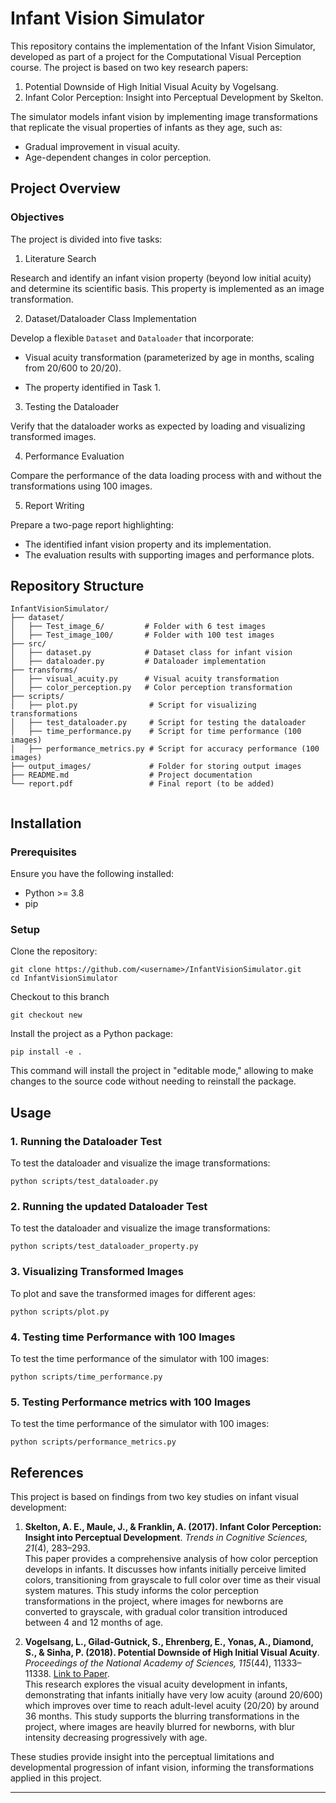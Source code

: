 # Infant Vision Simulator

This repository contains the implementation of the Infant Vision Simulator, developed as part of a project for the Computational Visual Perception course. The project is based on two key research papers:

1. Potential Downside of High Initial Visual Acuity by Vogelsang.
2. Infant Color Perception: Insight into Perceptual Development by Skelton.

The simulator models infant vision by implementing image transformations that replicate the visual properties of infants as they age, such as:

-   Gradual improvement in visual acuity.
-   Age-dependent changes in color perception.

## Project Overview

### Objectives

The project is divided into five tasks:

1. Literature Search

Research and identify an infant vision property (beyond low initial acuity) and determine its scientific basis. This property is implemented as an image transformation.

2. Dataset/Dataloader Class Implementation

Develop a flexible `Dataset` and `Dataloader` that incorporate:
- Visual acuity transformation (parameterized by age in months, scaling from 20/600 to 20/20).

- The property identified in Task 1.

3. Testing the Dataloader

Verify that the dataloader works as expected by loading and visualizing transformed images.

4. Performance Evaluation

Compare the performance of the data loading process with and without the transformations using 100 images.

5. Report Writing

Prepare a two-page report highlighting:

-   The identified infant vision property and its implementation.
-   The evaluation results with supporting images and performance plots.

## Repository Structure

```
InfantVisionSimulator/
├── dataset/
│   ├── Test_image_6/         # Folder with 6 test images
│   ├── Test_image_100/       # Folder with 100 test images
├── src/
│   ├── dataset.py            # Dataset class for infant vision
│   ├── dataloader.py         # Dataloader implementation
├── transforms/
│   ├── visual_acuity.py      # Visual acuity transformation
│   ├── color_perception.py   # Color perception transformation
├── scripts/
│   ├── plot.py                # Script for visualizing transformations
│   ├── test_dataloader.py     # Script for testing the dataloader
│   ├── time_performance.py    # Script for time performance (100 images)
│   ├── performance_metrics.py # Script for accuracy performance (100 images)
├── output_images/             # Folder for storing output images
├── README.md                  # Project documentation
└── report.pdf                 # Final report (to be added)


```

## Installation

### Prerequisites
Ensure you have the following installed:
- Python >= 3.8
- pip

### Setup
Clone the repository:
```
git clone https://github.com/<username>/InfantVisionSimulator.git
cd InfantVisionSimulator
```
Checkout to this branch 
```
git checkout new
```
Install the project as a Python package:
```
pip install -e .
```
This command will install the project in "editable mode," allowing to make changes to the source code without needing to reinstall the package.


## Usage

### 1. Running the Dataloader Test

To test the dataloader and visualize the image transformations:
```
python scripts/test_dataloader.py
```
### 2. Running the updated Dataloader Test

To test the dataloader and visualize the image transformations:
```
python scripts/test_dataloader_property.py
```
### 3. Visualizing Transformed Images
To plot and save the transformed images for different ages:
```
python scripts/plot.py
```
### 4. Testing time Performance with 100 Images
To test the time performance of the simulator with 100 images:
```
python scripts/time_performance.py
```
### 5. Testing Performance metrics with 100 Images
To test the time performance of the simulator with 100 images:
```
python scripts/performance_metrics.py
```

## References

This project is based on findings from two key studies on infant visual development:

1. **Skelton, A. E., Maule, J., & Franklin, A. (2017). Infant Color Perception: Insight into Perceptual Development**. _Trends in Cognitive Sciences, 21_(4), 283–293.  
   This paper provides a comprehensive analysis of how color perception develops in infants. It discusses how infants initially perceive limited colors, transitioning from grayscale to full color over time as their visual system matures. This study informs the color perception transformations in the project, where images for newborns are converted to grayscale, with gradual color transition introduced between 4 and 12 months of age.

2. **Vogelsang, L., Gilad-Gutnick, S., Ehrenberg, E., Yonas, A., Diamond, S., & Sinha, P. (2018). Potential Downside of High Initial Visual Acuity**. _Proceedings of the National Academy of Sciences, 115_(44), 11333–11338. [Link to Paper](https://doi.org/10.1073/pnas.1800901115).  
   This research explores the visual acuity development in infants, demonstrating that infants initially have very low acuity (around 20/600) which improves over time to reach adult-level acuity (20/20) by around 36 months. This study supports the blurring transformations in the project, where images are heavily blurred for newborns, with blur intensity decreasing progressively with age.

These studies provide insight into the perceptual limitations and developmental progression of infant vision, informing the transformations applied in this project.



---

